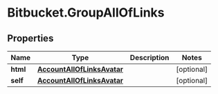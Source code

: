 # Bitbucket.GroupAllOfLinks

## Properties

Name | Type | Description | Notes
------------ | ------------- | ------------- | -------------
**html** | [**AccountAllOfLinksAvatar**](AccountAllOfLinksAvatar.md) |  | [optional] 
**self** | [**AccountAllOfLinksAvatar**](AccountAllOfLinksAvatar.md) |  | [optional] 


